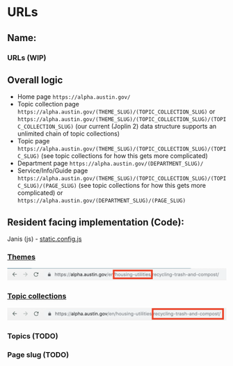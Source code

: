 # URLs

## Name:

### URLs (WIP)

## Overall logic

- Home page `https://alpha.austin.gov/`
- Topic collection page `https://alpha.austin.gov/(THEME_SLUG)/(TOPIC_COLLECTION_SLUG)` or `https://alpha.austin.gov/(THEME_SLUG)/(TOPIC_COLLECTION_SLUG)/(TOPIC_COLLECTION_SLUG)` (our current (Joplin 2) data structure supports an unlimited chain of topic collections)
- Topic page `https://alpha.austin.gov/(THEME_SLUG)/(TOPIC_COLLECTION_SLUG)/(TOPIC_SLUG)` (see topic collections for how this gets more complicated)
- Department page `https://alpha.austin.gov/(DEPARTMENT_SLUG)/`
- Service/Info/Guide page `https://alpha.austin.gov/(THEME_SLUG)/(TOPIC_COLLECTION_SLUG)/(TOPIC_SLUG)/(PAGE_SLUG)` (see topic collections for how this gets more complicated) or `https://alpha.austin.gov/(DEPARTMENT_SLUG)/(PAGE_SLUG)`

## Resident facing implementation (Code):

Janis (js) - [static.config.js](https://github.com/cityofaustin/janis/blob/master/static.config.js)

### [Themes](themes.md)

![theme](themes/url.png)

### [Topic collections](topic_collections.md)

![theme](topic_collections/url.png)

### Topics (TODO)

### Page slug (TODO)
